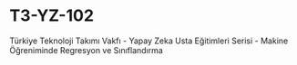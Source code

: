 # T3-YZ-102
Türkiye Teknoloji Takımı Vakfı - Yapay Zeka Usta Eğitimleri Serisi - Makine Öğreniminde Regresyon ve Sınıflandırma
